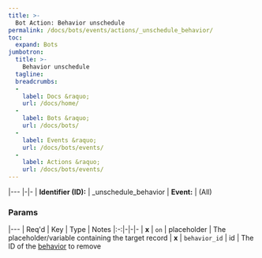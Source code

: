 ```yaml
---
title: >-
  Bot Action: Behavior unschedule
permalink: /docs/bots/events/actions/_unschedule_behavior/
toc:
  expand: Bots
jumbotron:
  title: >-
    Behavior unschedule
  tagline: 
  breadcrumbs:
  -
    label: Docs &raquo;
    url: /docs/home/
  -
    label: Bots &raquo;
    url: /docs/bots/
  -
    label: Events &raquo;
    url: /docs/bots/events/
  -
    label: Actions &raquo;
    url: /docs/bots/events/
---
```


|---
|-|-
| **Identifier (ID):** | _unschedule_behavior
| **Event:** | (All)

### Params

|---
| Req'd | Key | Type | Notes 
|:-:|-|-|-
| **x** | `on` | placeholder | The placeholder/variable containing the target record
| **x** | `behavior_id` | id | The ID of the [behavior](/docs/records/types/behavior/) to remove
